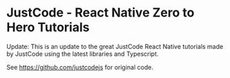 # JustCode - React Native Zero to Hero Tutorials

Update: This is an update to the great JustCode React Native tutorials made by JustCode using the latest libraries and Typescript.

See https://github.com/justcodejs for original code.
